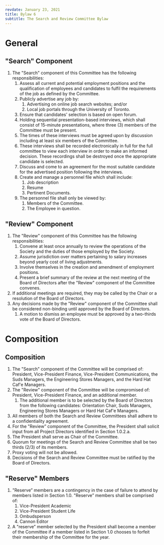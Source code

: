 ```yaml
---
revdate: January 23, 2021
title: Bylaw 6
subtitle: The Search and Review Committee Bylaw
---
```


# General

## "Search" Component
1. The "Search" component of this Committee has the following responsibilities:
   1. Assess all current and potential employment positions and the qualification of employees and candidates to fulfil the requirements of the job as defined by the Committee.
   2. Publicly advertise any job by:
      1. Advertising on online job search websites; and/or
      2. Local job portals through the University of Toronto.
   3. Ensure that candidates' selection is based on open forum.
   4. Holding sequential presentation-based interviews, which shall consist of 15-minute presentations, where three (3) members of the Committee must be present.
   5. The times of these interviews must be agreed upon by discussion including at least six members of the Committee.
   6. These interviews shall be recorded electronically in full for the full committee to view each interview in order to make an informed decision. These recordings shall be destroyed once the appropriate candidate is selected.
   7. Discuss and come to an agreement for the most suitable candidate for the advertised position following the interviews.
   8. Create and manage a personnel file which shall include:
      1. Job description
      2. Resume
      3. Pertinent Documents.
   9. The personnel file shall only be viewed by:
      1. Members of the Committee.
      2. The Employee in question.

## "Review" Component
1. The "Review" component of this Committee has the following responsibilities:
   1. Convene at least once annually to review the operations of the Society and the duties of those employed by the Society.
   2. Assume jurisdiction over matters pertaining to salary increases beyond yearly cost of living adjustments.
   3. Involve themselves in the creation and amendment of employment positions.
   4. Present a brief summary of the review at the next meeting of the Board of Directors after the "Review" component of the Committee convenes.
2. If additional meetings are required, they may be called by the Chair or a resolution of the Board of Directors.
3. Any decisions made by the "Review" component of the Committee shall be considered non-binding until approved by the Board of Directors.
   1. A motion to dismiss an employee must be approved by a two-thirds vote of the Board of Directors.

# Composition

## Composition
1. The "Search" component of the Committee will be comprised of: President, Vice-President Finance, Vice-President Communications, the Suds Managers, the Engineering Stores Managers, and the Hard Hat Caf\'e Managers.
2. The "Review" component of the Committee will be compromised of: President, Vice-President Finance, and an additional member.
   1. The additional member is to be selected by the Board of Directors from the following candidates: Orientation Chair, Suds Managers, Engineering Stores Managers or Hard Hat Caf\'e Managers.
3. All members of both the Search and Review Committees shall adhere to a confidentiality agreement.
4. For the "Review” component of the Committee, the President shall solicit input from all Project Directors identified in Section 1.0.2.a.
5. The President shall serve as Chair of the Committee.
6. Quorum for meetings of the Search and Review Committee shall be two thirds (2/3) of its members.
7. Proxy voting will not be allowed.
8. Decisions of the Search and Review Committee must be ratified by the Board of Directors.

## "Reserve" Members
1. "Reserve” members are a contingency in the case of failure to attend by members listed in Section 1.0. "Reserve” members shall be comprised of:
   1. Vice-President Academic
   2. Vice-President Student Life
   3. Ombudsperson
   4. Cannon Editor
2. A "reserve” member selected by the President shall become a member of the Committee if a member listed in Section 1.0 chooses to forfeit their membership of the Committee for the year.
